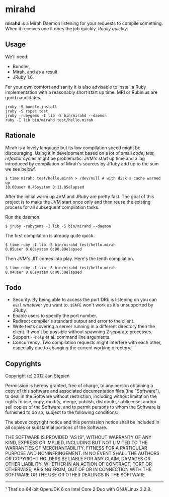 mirahd
======

**mirahd** is a Mirah Daemon listening for your requests to compile something.
When it receives one it does the job quickly. _Really quickly_.

Usage
-----

We'll need:

  * Bundler,
  * Mirah, and as a result
  * JRuby 1.6.

For your own comfort and sanity it is also advisable to install a Ruby
implementation with a reasonably short start up time. MRI or Rubinius
are good candidates.

    jruby -S bundle install
    jruby -S rspec test
    jruby -rubygems -I lib -S bin/mirahd --daemon
    ruby -I lib bin/mirahd test/hello.mirah

Rationale
---------

Mirah is a lovely language but its low compilation speed might be discouraging.
Using it in development based on a lot of small _code, test, refactor_ cycles
might be problematic. JVM's start up time and a lag introduced by compilation
of Mirah's sources by JRuby add up to the sum we see below¹.

    $ time mirahc test/hello.mirah > /dev/null # with disk's cache warmed up
    18.60user 0.45system 0:11.85elapsed

After the initial warm up JVM and JRuby are pretty fast. The goal of this
project is to make the JVM start once only and then reuse the existing process
for all subsequent compilation tasks.

Run the daemon.

    $ jruby -rubygems -I lib -S bin/mirahd --daemon

The first compilation is already quite quick.

    $ time ruby -I lib -S bin/mirahd test/hello.mirah
    0.05user 0.00system 0:00.89elapsed

Then JVM's JIT comes into play. Here's the tenth compilation.

    $ time ruby -I lib -S bin/mirahd test/hello.mirah
    0.04user 0.00system 0:00.30elapsed

Todo
----

  * Security. By being able to access the port DRb is listening on you
    can `eval` whatever you want to. `$SAFE` won't work as it's unsupported
    by JRuby.
  * Enable users to specify the port number.
  * Redirect compiler's standard output and error to the client.
  * Write tests covering a server running in a different directory then the
    client. It won't be possible without spawning 2 separate processes.
  * Support `--help` et al. command line arguments.
  * Concurrency. Two compilation requests might interfere with each other,
    especially due to changing the current working directory.

Copyrights
----------

Copyright (c) 2012 Jan Stępień

Permission is hereby granted, free of charge, to any person obtaining
a copy of this software and associated documentation files (the
"Software"), to deal in the Software without restriction, including
without limitation the rights to use, copy, modify, merge, publish,
distribute, sublicense, and/or sell copies of the Software, and to
permit persons to whom the Software is furnished to do so, subject to
the following conditions:

The above copyright notice and this permission notice shall be
included in all copies or substantial portions of the Software.

THE SOFTWARE IS PROVIDED "AS IS", WITHOUT WARRANTY OF ANY KIND,
EXPRESS OR IMPLIED, INCLUDING BUT NOT LIMITED TO THE WARRANTIES OF
MERCHANTABILITY, FITNESS FOR A PARTICULAR PURPOSE AND
NONINFRINGEMENT. IN NO EVENT SHALL THE AUTHORS OR COPYRIGHT HOLDERS BE
LIABLE FOR ANY CLAIM, DAMAGES OR OTHER LIABILITY, WHETHER IN AN ACTION
OF CONTRACT, TORT OR OTHERWISE, ARISING FROM, OUT OF OR IN CONNECTION
WITH THE SOFTWARE OR THE USE OR OTHER DEALINGS IN THE SOFTWARE.

___
¹ That's a 64-bit OpenJDK 6 on Intel Core 2 Duo with GNU/Linux 3.2.8.
